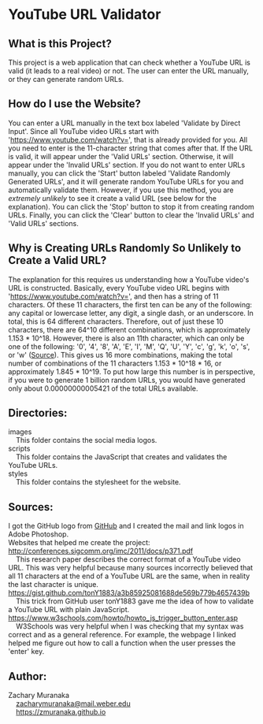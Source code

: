 # YouTube URL Validator

## What is this Project?

This project is a web application that can check whether a YouTube URL is valid (it leads to a real video) or not. The user can enter the URL manually, or they can generate random URLs.

## How do I use the Website?

You can enter a URL manually in the text box labeled 'Validate by Direct Input'. Since all YouTube video URLs start with 'https://www.youtube.com/watch?v=', that is already provided for you. All you need to enter is the 11-character string that comes after that. If the URL is valid, it will appear under the 'Valid URLs' section. Otherwise, it will appear under the 'Invalid URLs' section. If you do not want to enter URLs manually, you can click the 'Start' button labeled 'Validate Randomly Generated URLs', and it will generate random YouTube URLs for you and automatically validate them. However, if you use this method, you are *extremely unlikely* to see it create a valid URL (see below for the explanation). You can click the 'Stop' button to stop it from creating random URLs. Finally, you can click the 'Clear' button to clear the 'Invalid URLs' and 'Valid URLs' sections.

## Why is Creating URLs Randomly So Unlikely to Create a Valid URL?

The explanation for this requires us understanding how a YouTube video's URL is constructed. Basically, every YouTube video URL begins with 'https://www.youtube.com/watch?v=', and then has a string of 11 characters. Of these 11 characters, the first ten can be any of the following: any capital or lowercase letter, any digit, a single dash, or an underscore. In total, this is 64 different characters. Therefore, out of just these 10 characters, there are 64^10 different combinations, which is approximately 1.153 \* 10^18. However, there is also an 11th character, which can only be one of the following: '0', '4', '8', 'A', 'E', 'I', 'M', 'Q', 'U', 'Y', 'c', 'g', 'k', 'o', 's', or 'w' ([Source](http://conferences.sigcomm.org/imc/2011/docs/p371.pdf)). This gives us 16 more combinations, making the total number of combinations of the 11 characters 1.153 \* 10^18 \* 16, or approximately 1.845 \* 10^19. To put how large this number is in perspective, if you were to generate 1 billion random URLs, you would have generated only about 0.00000000005421 of the total URLs available.

## Directories:

images  
&nbsp;&nbsp;&nbsp;&nbsp;This folder contains the social media logos.  
scripts  
&nbsp;&nbsp;&nbsp;&nbsp;This folder contains the JavaScript that creates and validates the YouTube URLs.  
styles  
&nbsp;&nbsp;&nbsp;&nbsp;This folder contains the stylesheet for the website.

## Sources:

I got the GitHub logo from [GitHub](https://github.com/logos) and I created the mail and link logos in Adobe Photoshop.  
Websites that helped me create the project:  
http://conferences.sigcomm.org/imc/2011/docs/p371.pdf  
&nbsp;&nbsp;&nbsp;&nbsp;This research paper describes the correct format of a YouTube video URL. This was very helpful because many sources incorrectly believed that all 11 characters at the end of a YouTube URL are the same, when in reality the last character is unique.  
https://gist.github.com/tonY1883/a3b85925081688de569b779b4657439b  
&nbsp;&nbsp;&nbsp;&nbsp;This trick from GitHub user tonY1883 gave me the idea of how to validate a YouTube URL with plain JavaScript.  
https://www.w3schools.com/howto/howto_js_trigger_button_enter.asp  
&nbsp;&nbsp;&nbsp;&nbsp;W3Schools was very helpful when I was checking that my syntax was correct and as a general reference. For example, the webpage I linked helped me figure out how to call a function when the user presses the 'enter' key.

## Author:

Zachary Muranaka  
&nbsp;&nbsp;&nbsp;&nbsp;zacharymuranaka@mail.weber.edu  
&nbsp;&nbsp;&nbsp;&nbsp;https://zmuranaka.github.io
